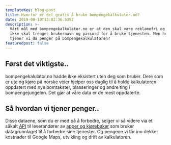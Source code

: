```yaml
---
templateKey: blog-post
title: Hvorfor er det gratis å bruke bompengekalkulator.no?
date: 2019-08-10T13:02:36.539Z
description: >-
  Vårt mål med bompengekalkulator.no er at den skal være reklamefri og at du
  ikke skal trenger brukernavn og passord for å bruke tjenesten. Men hvordan
  tjener vi da penger på bompengekalkulatoren?
featuredpost: false
---
```

## Først det viktigste..

bompengekalulator.no hadde ikke eksistert uten deg som bruker. Dere som er ute og kjøre på norske veier hjelper oss daglig til å holde kalkulatoren oppdatert med nye bomtakster, plasseringer og andre ting i bompengejungelen.  Det gjør at våre data er de mest oppdaterte.

## Så hvordan vi tjener penger..

Disse dataene, som du er med på å forbedre, selger vi så videre via et såkalt [API](../integrasjon) til leverandører av [apper og kjørebøker](../apper) som bruker datagrunnlaget til å forbedre sine tjenester. Og pengene vi får inn dekker kostnader til Google Maps, utvikling og drift av kalkulatoren.
